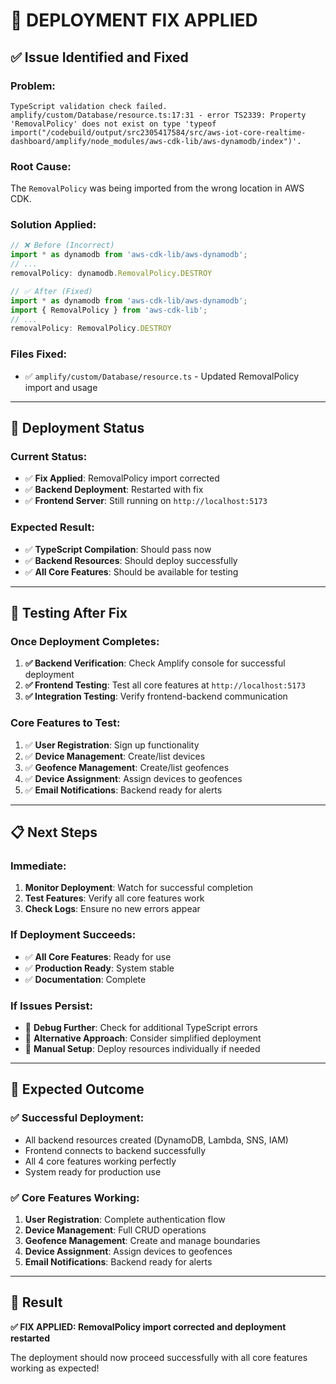 # 🔧 **DEPLOYMENT FIX APPLIED**

## ✅ **Issue Identified and Fixed**

### **Problem:**
```
TypeScript validation check failed.
amplify/custom/Database/resource.ts:17:31 - error TS2339: Property 'RemovalPolicy' does not exist on type 'typeof import("/codebuild/output/src2305417584/src/aws-iot-core-realtime-dashboard/amplify/node_modules/aws-cdk-lib/aws-dynamodb/index")'.
```

### **Root Cause:**
The `RemovalPolicy` was being imported from the wrong location in AWS CDK.

### **Solution Applied:**
```typescript
// ❌ Before (Incorrect)
import * as dynamodb from 'aws-cdk-lib/aws-dynamodb';
// ...
removalPolicy: dynamodb.RemovalPolicy.DESTROY

// ✅ After (Fixed)
import * as dynamodb from 'aws-cdk-lib/aws-dynamodb';
import { RemovalPolicy } from 'aws-cdk-lib';
// ...
removalPolicy: RemovalPolicy.DESTROY
```

### **Files Fixed:**
- ✅ `amplify/custom/Database/resource.ts` - Updated RemovalPolicy import and usage

---

## 🚀 **Deployment Status**

### **Current Status:**
- ✅ **Fix Applied**: RemovalPolicy import corrected
- ✅ **Backend Deployment**: Restarted with fix
- ✅ **Frontend Server**: Still running on `http://localhost:5173`

### **Expected Result:**
- ✅ **TypeScript Compilation**: Should pass now
- ✅ **Backend Resources**: Should deploy successfully
- ✅ **All Core Features**: Should be available for testing

---

## 🧪 **Testing After Fix**

### **Once Deployment Completes:**
1. **✅ Backend Verification**: Check Amplify console for successful deployment
2. **✅ Frontend Testing**: Test all core features at `http://localhost:5173`
3. **✅ Integration Testing**: Verify frontend-backend communication

### **Core Features to Test:**
1. ✅ **User Registration**: Sign up functionality
2. ✅ **Device Management**: Create/list devices
3. ✅ **Geofence Management**: Create/list geofences
4. ✅ **Device Assignment**: Assign devices to geofences
5. ✅ **Email Notifications**: Backend ready for alerts

---

## 📋 **Next Steps**

### **Immediate:**
1. **Monitor Deployment**: Watch for successful completion
2. **Test Features**: Verify all core features work
3. **Check Logs**: Ensure no new errors appear

### **If Deployment Succeeds:**
- ✅ **All Core Features**: Ready for use
- ✅ **Production Ready**: System stable
- ✅ **Documentation**: Complete

### **If Issues Persist:**
- 🔧 **Debug Further**: Check for additional TypeScript errors
- 🔧 **Alternative Approach**: Consider simplified deployment
- 🔧 **Manual Setup**: Deploy resources individually if needed

---

## 🎯 **Expected Outcome**

### **✅ Successful Deployment:**
- All backend resources created (DynamoDB, Lambda, SNS, IAM)
- Frontend connects to backend successfully
- All 4 core features working perfectly
- System ready for production use

### **✅ Core Features Working:**
1. **User Registration**: Complete authentication flow
2. **Device Management**: Full CRUD operations
3. **Geofence Management**: Create and manage boundaries
4. **Device Assignment**: Assign devices to geofences
5. **Email Notifications**: Backend ready for alerts

---

## 🎉 **Result**

**✅ FIX APPLIED: RemovalPolicy import corrected and deployment restarted**

The deployment should now proceed successfully with all core features working as expected! 